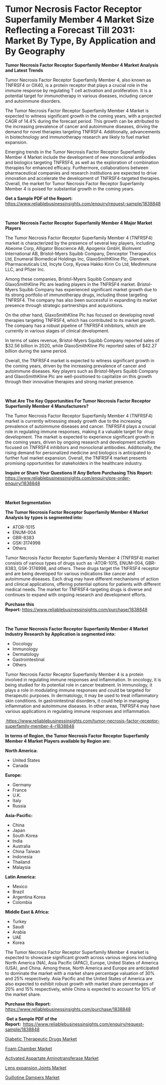 <p><h1>Tumor Necrosis Factor Receptor Superfamily Member 4 Market Size Reflecting a Forecast Till 2031: Market By Type, By Application and By Geography</h1></p><p><strong>Tumor Necrosis Factor Receptor Superfamily Member 4 Market Analysis and Latest Trends</strong></p>
<p><p>Tumor Necrosis Factor Receptor Superfamily Member 4, also known as TNFRSF4 or OX40, is a protein receptor that plays a crucial role in the immune response by regulating T cell activation and proliferation. It is a potential target for immunotherapy in various diseases, including cancer and autoimmune disorders.</p><p>The Tumor Necrosis Factor Receptor Superfamily Member 4 Market is expected to witness significant growth in the coming years, with a projected CAGR of 14.4% during the forecast period. This growth can be attributed to the increasing prevalence of cancer and autoimmune diseases, driving the demand for novel therapies targeting TNFRSF4. Additionally, advancements in biotechnology and immunotherapy research are likely to fuel market expansion.</p><p>Emerging trends in the Tumor Necrosis Factor Receptor Superfamily Member 4 Market include the development of new monoclonal antibodies and biologics targeting TNFRSF4, as well as the exploration of combination therapies for enhanced efficacy. Furthermore, collaborations between pharmaceutical companies and research institutions are expected to drive innovation and accelerate the development of TNFRSF4-targeted therapies. Overall, the market for Tumor Necrosis Factor Receptor Superfamily Member 4 is poised for substantial growth in the coming years.</p></p>
<p><strong>Get a Sample PDF of the Report:&nbsp;</strong> <a href="https://www.reliablebusinessinsights.com/enquiry/request-sample/1838848">https://www.reliablebusinessinsights.com/enquiry/request-sample/1838848</a></p>
<p>&nbsp;</p>
<p><strong>Tumor Necrosis Factor Receptor Superfamily Member 4 Major Market Players</strong></p>
<p><p>The Tumor Necrosis Factor Receptor Superfamily Member 4 (TNFRSF4) market is characterized by the presence of several key players, including Abeome Corp, Alligator Bioscience AB, Apogenix GmbH, BioInvent International AB, Bristol-Myers Squibb Company, Denceptor Therapeutics Ltd, Enumeral Biomedical Holdings Inc, GlaxoSmithKline Plc, Glenmark Pharmaceuticals Ltd, Incyte Corp, Kyowa Hakko Kirin Co Ltd, MedImmune LLC, and Pfizer Inc.</p><p>Among these companies, Bristol-Myers Squibb Company and GlaxoSmithKline Plc are leading players in the TNFRSF4 market. Bristol-Myers Squibb Company has experienced significant market growth due to its strong portfolio of immunotherapy drugs, including those targeting TNFRSF4. The company has also been successful in expanding its market presence through strategic partnerships and acquisitions.</p><p>On the other hand, GlaxoSmithKline Plc has focused on developing novel therapies targeting TNFRSF4, which has contributed to its market growth. The company has a robust pipeline of TNFRSF4 inhibitors, which are currently in various stages of clinical development.</p><p>In terms of sales revenue, Bristol-Myers Squibb Company reported sales of $32.56 billion in 2020, while GlaxoSmithKline Plc reported sales of $42.27 billion during the same period.</p><p>Overall, the TNFRSF4 market is expected to witness significant growth in the coming years, driven by the increasing prevalence of cancer and autoimmune diseases. Key players such as Bristol-Myers Squibb Company and GlaxoSmithKline Plc are well-positioned to capitalize on this growth through their innovative therapies and strong market presence.</p></p>
<p>&nbsp;</p>
<p><strong>What Are The Key Opportunities For Tumor Necrosis Factor Receptor Superfamily Member 4 Manufacturers?</strong></p>
<p><p>The Tumor Necrosis Factor Receptor Superfamily Member 4 (TNFRSF4) market is currently witnessing steady growth due to the increasing prevalence of autoimmune diseases and cancer. TNFRSF4 plays a crucial role in regulating immune responses, making it a valuable target for drug development. The market is expected to experience significant growth in the coming years, driven by ongoing research and development activities focused on TNFRSF4 inhibitors and monoclonal antibodies. Additionally, the rising demand for personalized medicine and biologics is anticipated to further fuel market expansion. Overall, the TNFRSF4 market presents promising opportunities for stakeholders in the healthcare industry.</p></p>
<p><strong>Inquire or Share Your Questions If Any Before Purchasing This Report:</strong> <a href="https://www.reliablebusinessinsights.com/enquiry/pre-order-enquiry/1838848">https://www.reliablebusinessinsights.com/enquiry/pre-order-enquiry/1838848</a></p>
<p>&nbsp;</p>
<p><strong>Market Segmentation</strong></p>
<p><strong>The Tumor Necrosis Factor Receptor Superfamily Member 4 Market Analysis by types is segmented into:</strong></p>
<p><ul><li>ATOR-1015</li><li>ENUM-004</li><li>GBR-8383</li><li>GSK-3174998</li><li>Others</li></ul></p>
<p><p>Tumor Necrosis Factor Receptor Superfamily Member 4 (TNFRSF4) market consists of various types of drugs such as -ATOR-1015, ENUM-004, GBR-8383, GSK-3174998, and others. These drugs target the TNFRSF4 receptor and are being developed for various indications like cancer and autoimmune diseases. Each drug may have different mechanisms of action and clinical applications, offering potential options for patients with different medical needs. The market for TNFRSF4-targeting drugs is diverse and continues to expand with ongoing research and development efforts.</p></p>
<p><strong>Purchase this Report:&nbsp;</strong><a href="https://www.reliablebusinessinsights.com/purchase/1838848">https://www.reliablebusinessinsights.com/purchase/1838848</a></p>
<p>&nbsp;</p>
<p><strong>The Tumor Necrosis Factor Receptor Superfamily Member 4 Market Industry Research by Application is segmented into:</strong></p>
<p><ul><li>Oocology</li><li>Immunology</li><li>Dermatology</li><li>Gastrointestinal</li><li>Others</li></ul></p>
<p><p>Tumor Necrosis Factor Receptor Superfamily Member 4 is a protein involved in regulating immune responses and inflammation. In oncology, it is being studied for its potential role in cancer treatment. In immunology, it plays a role in modulating immune responses and could be targeted for therapeutic purposes. In dermatology, it may be used to treat inflammatory skin conditions. In gastrointestinal disorders, it could help in managing inflammation and autoimmune diseases. In other areas, TNFRSF4 may have various applications in regulating immune responses and inflammation.</p></p>
<p><a href="https://www.reliablebusinessinsights.com/tumor-necrosis-factor-receptor-superfamily-member-4-r1838848">&nbsp;https://www.reliablebusinessinsights.com/tumor-necrosis-factor-receptor-superfamily-member-4-r1838848</a></p>
<p><strong>In terms of Region, the Tumor Necrosis Factor Receptor Superfamily Member 4 Market Players available by Region are:</strong></p>
<p>
    <p> <strong> North America: </strong>
        <ul>
            <li>United States</li>
            <li>Canada</li>
        </ul>
        </p> 
    <p> <strong> Europe: </strong>
        <ul>
            <li>Germany</li>
            <li>France</li>
            <li>U.K.</li>
            <li>Italy</li>
            <li>Russia</li>
        </ul>
        </p> 
    <p> <strong> Asia-Pacific: </strong>
        <ul>
            <li>China</li>
            <li>Japan</li>
            <li>South Korea</li>
            <li>India</li>
            <li>Australia</li>
            <li>China Taiwan</li>
            <li>Indonesia</li>
            <li>Thailand</li>
            <li>Malaysia</li>
        </ul>
        </p> 
    <p> <strong> Latin America: </strong>
        <ul>
            <li>Mexico</li>
            <li>Brazil</li>
            <li>Argentina Korea</li>
            <li>Colombia</li>
        </ul>
        </p> 
    <p> <strong> Middle East & Africa: </strong>
        <ul>
            <li>Turkey</li>
            <li>Saudi</li>
            <li>Arabia</li>
            <li>UAE</li>
            <li>Korea</li>
        </ul>
    </p>
    </p>
<p><p>The Tumor Necrosis Factor Receptor Superfamily Member 4 market is expected to showcase significant growth across various regions including North America (NA), Asia Pacific (APAC), Europe, United States of America (USA), and China. Among these, North America and Europe are anticipated to dominate the market with a market share percentage valuation of 30% and 25% respectively. Asia Pacific and the United States of America are also expected to exhibit robust growth with market share percentages of 20% and 15% respectively, while China is expected to account for 10% of the market share.</p></p>
<p><strong>Purchase this Report: </strong><a href="https://www.reliablebusinessinsights.com/purchase/1838848">https://www.reliablebusinessinsights.com/purchase/1838848</a></p>
<p>&nbsp;<strong>Get a Sample PDF of the Report:&nbsp;&nbsp;</strong><a href="https://www.reliablebusinessinsights.com/enquiry/request-sample/1838848">https://www.reliablebusinessinsights.com/enquiry/request-sample/1838848</a></p>
<p><strong></strong></p>
<p><p><a href="https://github.com/Krish2023na/Market-Research-Report-List-6/blob/main/diabetic-therapeutic-drugs-market.md">Diabetic Therapeutic Drugs Market</a></p><p><a href="https://medium.com/@carol.alsopr44536/an-in-depth-analysis-of-the-global-foam-chamber-market-scope-and-its-rapid-growing-13-9-38e828571dbd">Foam Chamber Market</a></p><p><a href="https://github.com/bmorecock/Market-Research-Report-List-4/blob/main/activated-aspartate-aminotransferase-market.md">Activated Aspartate Aminotransferase Market</a></p><p><a href="https://medium.com/@nathalelly87957/global-lens-expansion-joints-market-size-share-analysis-by-product-type-by-application-by-96534eae95b4">Lens expansion Joints Market</a></p><p><a href="https://medium.com/@rontayewer0/strategic-insights-into-global-guillotine-dampers-market-trends-2024-2031-covered-in-129-pages-59621c89cc72">Guillotine Dampers Market</a></p></p>
